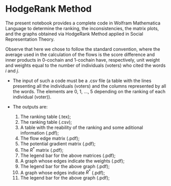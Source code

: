 # HodgeRank Method

The present notebook provides a complete code in Wolfram Mathematica Language to determine the ranking, the inconsistencies, the matrix plots, and the graphs obtained via HodgeRank Method applied in Social Representation Theory.

Observe that here we chose to follow the standard convention, where the average used in the calculation of the flows is the score difference and inner products in 0-cochain and 1-cochain have, respectively, unit weight and weights equal to the number of individuals (voters) who cited the words $i$ and $j$.

- The input of such a code must be a .csv file (a table with the lines presenting all the individuals (voters) and the columns represented by all the words. The elements are 0, 1, ..., 5 depending on the ranking of each individual (voter)).

- The outputs are:
  1. The ranking table (.tex);
  2. The ranking table (.csv);
  3. A table with the reability of the ranking and some aditional information (.pdf);
  4. The flow edge matrix (.pdf);
  5. The potential gradient matrix (.pdf);
  6. The $R^*$ matrix (.pdf);
  7. The legend bar for the above matrices (.pdf);
  8. A graph whose edges indicate the weights (.pdf);
  9. The legend bar for the above graph (.pdf);
  10. A graph whose edges indicate $R^*$ (.pdf);
  11. The legend bar for the above graph (.pdf);
 

 




